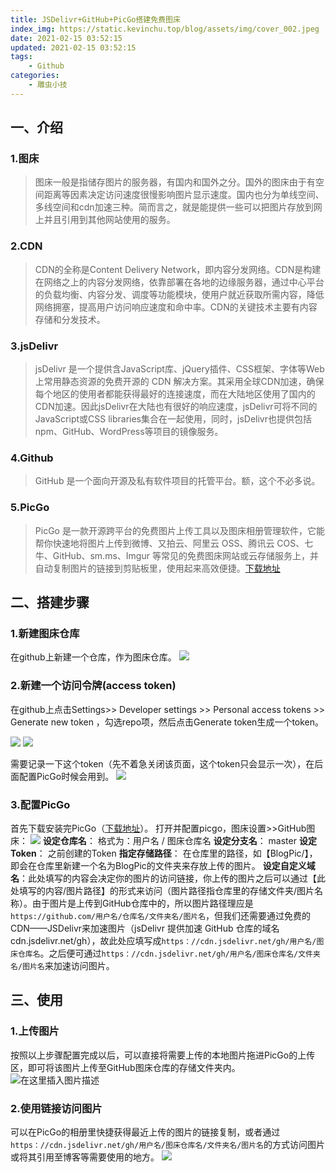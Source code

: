 ```yaml
---
title: JSDelivr+GitHub+PicGo搭建免费图床
index_img: https://static.kevinchu.top/blog/assets/img/cover_002.jpeg
date: 2021-02-15 03:52:15
updated: 2021-02-15 03:52:15
tags:
    - Github
categories:
    - 雕虫小技
---
```

## 一、介绍
### 1.图床
>图床一般是指储存图片的服务器，有国内和国外之分。国外的图床由于有空间距离等因素决定访问速度很慢影响图片显示速度。国内也分为单线空间、多线空间和cdn加速三种。简而言之，就是能提供一些可以把图片存放到网上并且引用到其他网站使用的服务。

### 2.CDN
>CDN的全称是Content Delivery Network，即内容分发网络。CDN是构建在网络之上的内容分发网络，依靠部署在各地的边缘服务器，通过中心平台的负载均衡、内容分发、调度等功能模块，使用户就近获取所需内容，降低网络拥塞，提高用户访问响应速度和命中率。CDN的关键技术主要有内容存储和分发技术。

### 3.jsDelivr
>jsDelivr 是一个提供含JavaScript库、jQuery插件、CSS框架、字体等Web上常用静态资源的免费开源的 CDN 解决方案。其采用全球CDN加速，确保每个地区的使用者都能获得最好的连接速度，而在大陆地区使用了国内的CDN加速。因此jsDelivr在大陆也有很好的响应速度，jsDelivr可将不同的JavaScript或CSS libraries集合在一起使用，同时，jsDelivr也提供包括npm、GitHub、WordPress等项目的镜像服务。


### 4.Github
>GitHub 是一个面向开源及私有软件项目的托管平台。额，这个不必多说。


### 5.PicGo
>PicGo 是一款开源跨平台的免费图片上传工具以及图床相册管理软件，它能帮你快速地将图片上传到微博、又拍云、阿里云 OSS、腾讯云 COS、七牛、GitHub、sm.ms、Imgur 等常见的免费图床网站或云存储服务上，并自动复制图片的链接到剪贴板里，使用起来高效便捷。[下载地址](https://github.com/Molunerfinn/PicGo/releases)


## 二、搭建步骤
### 1.新建图床仓库
在github上新建一个仓库，作为图床仓库。
![](https://imgconvert.csdnimg.cn/aHR0cHM6Ly9jZG4uanNkZWxpdnIubmV0L2doL0tldmluQ2h1MTk5OC9GaWd1cmVCZWQvQmxvZ1BpYy9ibG9nMjAyMDA3MzBfZmlndXJlYmVkXzAwMS5wbmc?x-oss-process=image/format,png)

### 2.新建一个访问令牌(access token)
在github上点击Settings>> Developer settings >> Personal access tokens >> Generate new token ，勾选repo项，然后点击Generate token生成一个token。

![](https://imgconvert.csdnimg.cn/aHR0cHM6Ly9jZG4uanNkZWxpdnIubmV0L2doL0tldmluQ2h1MTk5OC9GaWd1cmVCZWQvQmxvZ1BpYy9ibG9nMjAyMDA3MzBfZmlndXJlYmVkXzAwMi5wbmc?x-oss-process=image/format,png)
![](https://imgconvert.csdnimg.cn/aHR0cHM6Ly9jZG4uanNkZWxpdnIubmV0L2doL0tldmluQ2h1MTk5OC9GaWd1cmVCZWQvQmxvZ1BpYy9ibG9nMjAyMDA3MzBfZmlndXJlYmVkXzAwMy5wbmc?x-oss-process=image/format,png)

需要记录一下这个token（先不着急关闭该页面，这个token只会显示一次），在后面配置PicGo时候会用到。
![](https://imgconvert.csdnimg.cn/aHR0cHM6Ly9jZG4uanNkZWxpdnIubmV0L2doL0tldmluQ2h1MTk5OC9GaWd1cmVCZWQvQmxvZ1BpYy9ibG9nMjAyMDA3MzBfZmlndXJlYmVkXzAwNC5wbmc?x-oss-process=image/format,png)
### 3.配置PicGo
首先下载安装完PicGo（[下载地址](https://github.com/Molunerfinn/PicGo/releases)）。
打开并配置picgo，图床设置>>GitHub图床：
![](https://imgconvert.csdnimg.cn/aHR0cHM6Ly9jZG4uanNkZWxpdnIubmV0L2doL0tldmluQ2h1MTk5OC9GaWd1cmVCZWQvQmxvZ1BpYy9ibG9nMjAyMDA3MzBfZmlndXJlYmVkXzAwNS5wbmc?x-oss-process=image/format,png)
**设定仓库名**： 格式为：用户名 / 图床仓库名
**设定分支名**： master
**设定Token**： 之前创建的Token
**指定存储路径**： 在仓库里的路径，如【BlogPic/】，即会在仓库里新建一个名为BlogPic的文件夹来存放上传的图片。
 **设定自定义域名**：此处填写的内容会决定你的图片的访问链接，你上传的图片之后可以通过【此处填写的内容/图片路径】的形式来访问（图片路径指仓库里的存储文件夹/图片名称）。由于图片是上传到GitHub仓库中的，所以图片路径理应是`https://github.com/用户名/仓库名/文件夹名/图片名`，但我们还需要通过免费的CDN——JSDelivr来加速图片（jsDelivr 提供加速 GitHub 仓库的域名 cdn.jsdelivr.net/gh），故此处应填写成`https：//cdn.jsdelivr.net/gh/用户名/图床仓库名`。之后便可通过`https：//cdn.jsdelivr.net/gh/用户名/图床仓库名/文件夹名/图片名`来加速访问图片。


## 三、使用
### 1.上传图片
按照以上步骤配置完成以后，可以直接将需要上传的本地图片拖进PicGo的上传区，即可将该图片上传至GitHub图床仓库的存储文件夹内。
![在这里插入图片描述](https://imgconvert.csdnimg.cn/aHR0cHM6Ly9jZG4uanNkZWxpdnIubmV0L2doL0tldmluQ2h1MTk5OC9GaWd1cmVCZWQvQmxvZ1BpYy9ibG9nMjAyMDA3MzBfZmlndXJlYmVkXzAwNi5wbmc?x-oss-process=image/format,png)


### 2.使用链接访问图片
可以在PicGo的相册里快捷获得最近上传的图片的链接复制，或者通过`https：//cdn.jsdelivr.net/gh/用户名/图床仓库名/文件夹名/图片名`的方式访问图片或将其引用至博客等需要使用的地方。
![](https://imgconvert.csdnimg.cn/aHR0cHM6Ly9jZG4uanNkZWxpdnIubmV0L2doL0tldmluQ2h1MTk5OC9GaWd1cmVCZWQvQmxvZ1BpYy9ibG9nMjAyMDA3MzBfZmlndXJlYmVkXzAwNy5wbmc?x-oss-process=image/format,png)

